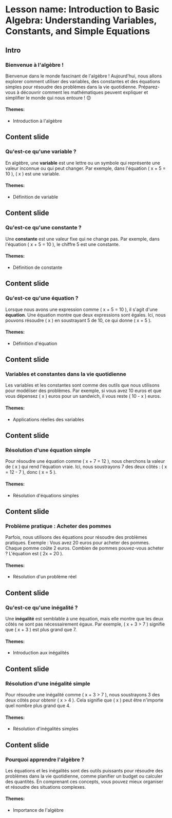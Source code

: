 # Lesson name: Introduction to Basic Algebra: Understanding Variables, Constants, and Simple Equations

## Intro

### Bienvenue à l'algèbre !

Bienvenue dans le monde fascinant de l'algèbre ! Aujourd'hui, nous allons explorer comment utiliser des variables, des constantes et des équations simples pour résoudre des problèmes dans la vie quotidienne. Préparez-vous à découvrir comment les mathématiques peuvent expliquer et simplifier le monde qui nous entoure ! 😊

#### **Themes:**
- Introduction à l'algèbre

## Content slide

### Qu'est-ce qu'une variable ?

En algèbre, une **variable** est une lettre ou un symbole qui représente une valeur inconnue ou qui peut changer. Par exemple, dans l'équation \( x + 5 = 10 \), \( x \) est une variable.

#### **Themes:**
- Définition de variable

## Content slide

### Qu'est-ce qu'une constante ?

Une **constante** est une valeur fixe qui ne change pas. Par exemple, dans l'équation \( x + 5 = 10 \), le chiffre 5 est une constante.

#### **Themes:**
- Définition de constante

## Content slide

### Qu'est-ce qu'une équation ?

Lorsque nous avons une expression comme \( x + 5 = 10 \), il s'agit d'une **équation**. Une équation montre que deux expressions sont égales. Ici, nous pouvons résoudre \( x \) en soustrayant 5 de 10, ce qui donne \( x = 5 \).

#### **Themes:**
- Définition d'équation

## Content slide

### Variables et constantes dans la vie quotidienne

Les variables et les constantes sont comme des outils que nous utilisons pour modéliser des problèmes. Par exemple, si vous avez 10 euros et que vous dépensez \( x \) euros pour un sandwich, il vous reste \( 10 - x \) euros.

#### **Themes:**
- Applications réelles des variables

## Content slide

### Résolution d'une équation simple

Pour résoudre une équation comme \( x + 7 = 12 \), nous cherchons la valeur de \( x \) qui rend l'équation vraie. Ici, nous soustrayons 7 des deux côtés : \( x = 12 - 7 \), donc \( x = 5 \).

#### **Themes:**
- Résolution d'équations simples

## Content slide

### Problème pratique : Acheter des pommes

Parfois, nous utilisons des équations pour résoudre des problèmes pratiques. Exemple : Vous avez 20 euros pour acheter des pommes. Chaque pomme coûte 2 euros. Combien de pommes pouvez-vous acheter ? L'équation est \( 2x = 20 \).

#### **Themes:**
- Résolution d'un problème réel

## Content slide

### Qu'est-ce qu'une inégalité ?

Une **inégalité** est semblable à une équation, mais elle montre que les deux côtés ne sont pas nécessairement égaux. Par exemple, \( x + 3 > 7 \) signifie que \( x + 3 \) est plus grand que 7.

#### **Themes:**
- Introduction aux inégalités

## Content slide

### Résolution d'une inégalité simple

Pour résoudre une inégalité comme \( x + 3 > 7 \), nous soustrayons 3 des deux côtés pour obtenir \( x > 4 \). Cela signifie que \( x \) peut être n'importe quel nombre plus grand que 4.

#### **Themes:**
- Résolution d'inégalités simples

## Content slide

### Pourquoi apprendre l'algèbre ?

Les équations et les inégalités sont des outils puissants pour résoudre des problèmes dans la vie quotidienne, comme planifier un budget ou calculer des quantités. En comprenant ces concepts, vous pouvez mieux organiser et résoudre des situations complexes.

#### **Themes:**
- Importance de l'algèbre
